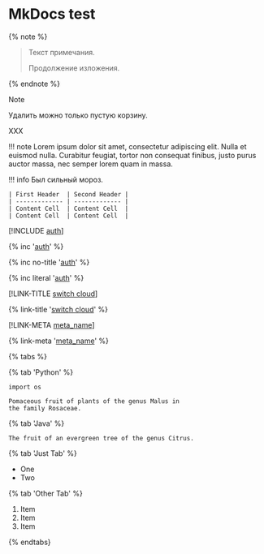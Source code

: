 # MkDocs test

{% note %}
> Текст примечания.
> 
> Продолжение изложения.

{% endnote %}

> [!NOTE]
>
> Удалить можно только пустую корзину.
>
> XXX

!!! note
    Lorem ipsum dolor sit amet, consectetur adipiscing elit. Nulla et euismod
    nulla. Curabitur feugiat, tortor non consequat finibus, justo purus auctor
    massa, nec semper lorem quam in massa.


!!! info
    Был сильный мороз.
           
    | First Header  | Second Header |
    | ------------- | ------------- |
    | Content Cell  | Content Cell  |
    | Content Cell  | Content Cell  |




[!INCLUDE [auth](../../_includes/authentication.md)]

{% inc '[auth](../../_includes/authentication.md)' %} 

{% inc no-title '[auth](../../_includes/authentication.md)' %}

{% inc literal '[auth](../../_includes/authentication.md)' %}




[!LINK-TITLE [switch cloud](cloud/switch-cloud.md)]

{% link-title '[switch cloud](cloud/switch-cloud.md)' %}

[!LINK-META [meta_name](cloud/switch-cloud.md)]

{% link-meta '[meta_name](cloud/switch-cloud.md)' %}


{% tabs %}

{% tab 'Python' %}
```
import os

Pomaceous fruit of plants of the genus Malus in
the family Rosaceae.
```

{% tab 'Java' %}
```
The fruit of an evergreen tree of the genus Citrus.
```

{% tab 'Just Tab' %}
- One
- Two

{% tab 'Other Tab' %}
1. Item
1. Item
1. Item

{% endtabs}
